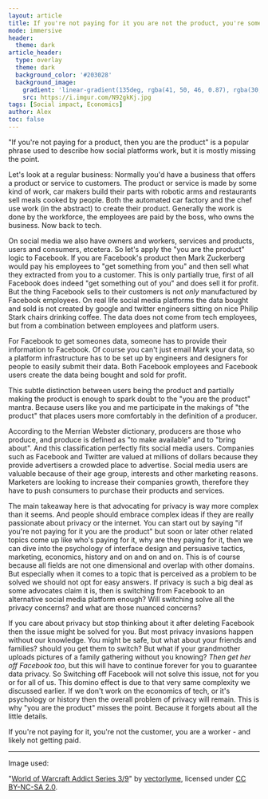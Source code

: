 ```yaml
---
layout: article
title: If you're not paying for it you are not the product, you're something else...
mode: immersive
header:
  theme: dark
article_header:
  type: overlay
  theme: dark
  background_color: '#203028'
  background_image:
    gradient: 'linear-gradient(135deg, rgba(41, 50, 46, 0.87), rgba(30, 16, 30, 0.4))'
    src: https://i.imgur.com/N92gkKj.jpg
tags: [Social impact, Economics]
author: Alex
toc: false
---
```




"If you're not paying for a product, then you are the product" is a popular phrase used to describe how social platforms work, but it is mostly missing the point. <!--more-->

Let's look at a regular business: Normally you'd have a business that offers a product or service to customers. The product or service is made by some kind of work, car makers build their parts with robotic arms and restaurants sell meals cooked by people. Both the automated car factory and the chef use work (in the abstract) to create their product. Generally the work is done by the workforce, the employees are paid by the boss, who owns the business. Now back to tech.

On social media we also have owners and workers, services and products, users and consumers, etcetera. So let's apply the "you are the product" logic to Facebook. If you are Facebook's product then Mark Zuckerberg would pay his employees to "get something from you" and then sell what they extracted from you to a customer. This is only partially true, first of all Facebook does indeed "get something out of you" and does sell it for profit. But the thing Facebook sells to their customers is not *only* manufactured by Facebook employees. On real life social media platforms the data bought and sold is not created by google and twitter engineers sitting on nice Philip Stark chairs drinking coffee. The data does not come from tech employees, but from a combination between employees and platform users.

For Facebook to get someones data, someone has to provide their information to Facebook. Of course you can't just email Mark your data, so a platform infrastructure has to be set up by engineers and designers for people to easily submit their data. Both Facebook employees and Facebook users create the data being bought and sold for profit.

This subtle distinction between users being the product and partially making the product is enough to spark doubt to the "you are the product" mantra. Because users like you and me participate in the makings of "the product" that places users more comfortably in the definition of a producer.

According to the Merrian Webster dictionary, producers are those who produce, and produce is defined as "to make available" and to "bring about". And this classification perfectly fits social media users. Companies such as Facebook and Twitter are valued at millions of dollars because they provide advertisers a crowded place to advertise. Social media users are valuable because of their age group, interests and other marketing reasons. Marketers are looking to increase their companies growth, therefore they have to push consumers to purchase their products and services.

The main takeaway here is that advocating for privacy is way more complex than it seems. And people should embrace complex ideas if they are really passionate about privacy or the internet. You can start out by saying "if you're not paying for it you are the product" but soon or later other related topics come up like who's paying for it, why are they paying for it, then we can dive into the psychology of interface design and persuasive tactics, marketing, economics, history and on and on and on. This is of course because all fields are not one dimensional and overlap with other domains. But especially when it comes to a topic that is perceived as a problem to be solved we should not opt for easy answers. If privacy is such a big deal as some advocates claim it is, then is switching from Facebook to an alternative social media platform enough? Will switching solve all the privacy concerns? and what are those nuanced concerns?

If you care about privacy but stop thinking about it after deleting Facebook then the issue might be solved for you. But most privacy invasions happen without our knowledge. You might be safe, but what about your friends and families? should you get them to switch? But what if your grandmother uploads pictures of a family gathering without you knowing? *Then get her off Facebook too*, but this will have to continue forever for you to guarantee data privacy. So Switching off Facebook will not solve this issue, not for you or for all of us. This domino effect is due to that very same complexity we discussed earlier. If we don't work on the economics of tech, or it's psychology or history then the overall problem of privacy will remain. This is why "you are the product" misses the point. Because it forgets about all the little details.

If you're not paying for it, you're not the customer, you are a worker - and likely not getting paid.

---


Image used:

"[World of Warcraft Addict Series 3/9](https://www.flickr.com/photos/vectorlyme/1215939897/in/photolist-C8g2TK-5a2taa-5a2qpn-5a6FtY-5a6ASC-5a6CGf-5a6J89-5a2prZ-fVRCwT-p5PYw-2Rs1yZ-2RrYzp-82Wqd4-9ppbAj-ir8mv-9bnZTa-71h8Dw-c7Qt1C-5BAGMe-6MvPoU-7yYrma-f1Zu7Z-7uPEf8-68uUXP-aqJVii-25aPprF-71h8mL-64rcvh-6yeZyF-49uQ8w-BXsBY-4pyvbj-Mj5My-eQJezG-dzfqk2-rh7Xgj-dzkUUd-6MNb8g-Ksuwnm-4fjTnH-38a7xz-4DdpE9-7JUwnA-8XZRfN-7GMHEB-7ZrVQ-s4JT3R-PawxC-8yLqPh-e6zmU/)" by [vectorlyme](https://www.flickr.com/photos/19799760@N00), licensed under [CC BY-NC-SA 2.0](https://creativecommons.org/licenses/by-nc-sa/2.0/?ref=ccsearch&atype=rich).